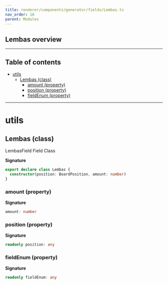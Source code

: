 ```yaml
---
title: renderer/components/generator/fields/Lembas.ts
nav_order: 16
parent: Modules
---
```


## Lembas overview

---

<h2 class="text-delta">Table of contents</h2>

- [utils](#utils)
  - [Lembas (class)](#lembas-class)
    - [amount (property)](#amount-property)
    - [position (property)](#position-property)
    - [fieldEnum (property)](#fieldenum-property)

---

# utils

## Lembas (class)

LembasField Field Class

**Signature**

```ts
export declare class Lembas {
  constructor(position: BoardPosition, amount: number)
}
```

### amount (property)

**Signature**

```ts
amount: number
```

### position (property)

**Signature**

```ts
readonly position: any
```

### fieldEnum (property)

**Signature**

```ts
readonly fieldEnum: any
```
